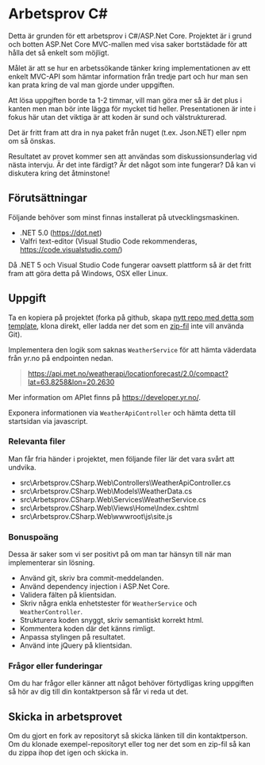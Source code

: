 # Arbetsprov C#

Detta är grunden för ett arbetsprov i C#/ASP.Net Core. Projektet är i grund och
botten ASP<span>.Net Core MVC-mallen med visa saker bortstädade för att hålla det
så enkelt som möjligt.

Målet är att se hur en arbetssökande tänker kring implementationen av ett enkelt
MVC-API som hämtar information från tredje part och hur man sen kan prata kring
de val man gjorde under uppgiften.

Att lösa uppgiften borde ta 1-2 timmar, vill man göra mer så är det plus i kanten
men man bör inte lägga för mycket tid heller. Presentationen är inte i fokus här
utan det viktiga är att koden är sund och välstrukturerad.

Det är fritt fram att dra in nya paket från nuget (t.ex. Json.NET) eller npm om
så önskas.

Resultatet av provet kommer sen att användas som diskussionsunderlag vid nästa
intervju. Är det inte färdigt? Är det något som inte fungerar? Då kan vi diskutera
kring det åtminstone!

## Förutsättningar

Följande behöver som minst finnas installerat på utvecklingsmaskinen.

* .NET 5.0 (https://dot.net)
* Valfri text-editor (Visual Studio Code rekommenderas, https://code.visualstudio.com/)

Då .NET 5 och Visual Studio Code fungerar oavsett plattform så är det fritt fram
att göra detta på Windows, OSX eller Linux.

## Uppgift

Ta en kopiera på projektet (forka på github, skapa
[nytt repo med detta som template](https://github.com/xlent-norr/arbetsprov-csharp/generate),
klona direkt, eller ladda ner det som en
[zip-fil](https://github.com/xlent-norr/arbetsprov-csharp/archive/refs/heads/main.zip)
inte vill använda Git).

Implementera den logik som saknas `WeatherService` för att hämta väderdata från
yr.no på endpointen nedan.

> https://api.met.no/weatherapi/locationforecast/2.0/compact?lat=63.8258&lon=20.2630

Mer information om APIet finns på https://developer.yr.no/.

Exponera informationen via `WeatherApiController` och hämta detta till startsidan
via javascript.

### Relevanta filer

Man får fria händer i projektet, men följande filer lär det vara svårt att undvika.

* src\Arbetsprov<span>.CSharp.Web\Controllers\WeatherApiController.cs
* src\Arbetsprov<span>.CSharp.Web\Models\WeatherData.cs
* src\Arbetsprov<span>.CSharp.Web\Services\WeatherService.cs
* src\Arbetsprov<span>.CSharp.Web\Views\Home\Index.cshtml
* src\Arbetsprov<span>.CSharp.Web\wwwroot\js\site.js

### Bonuspoäng

Dessa är saker som vi ser positivt på om man tar hänsyn till när man implementerar
sin lösning.

* Använd git, skriv bra commit-meddelanden.
* Använd dependency injection i ASP<span>.Net Core.
* Validera fälten på klientsidan.
* Skriv några enkla enhetstester för `WeatherService` och `WeatherController`.
* Strukturera koden snyggt, skriv semantiskt korrekt html.
* Kommentera koden där det känns rimligt.
* Anpassa stylingen på resultatet.
* Använd inte jQuery på klientsidan.

### Frågor eller funderingar

Om du har frågor eller känner att något behöver förtydligas kring uppgiften så
hör av dig till din kontaktperson så får vi reda ut det.

## Skicka in arbetsprovet

Om du gjort en fork av repositoryt så skicka länken till din kontaktperson. Om du
klonade exempel-repositoryt eller tog ner det som en zip-fil så kan du zippa ihop
det igen och skicka in.
